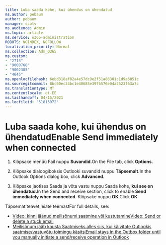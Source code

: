 ```yaml
---
title: Luba saada kohe, kui ühendus on ühendatud
ms.author: pebaum
author: pebaum
manager: scotv
ms.audience: Admin
ms.topic: article
ms.service: o365-administration
ROBOTS: NOINDEX, NOFOLLOW
localization_priority: Normal
ms.collection: Adm_O365
ms.custom:
- "2713"
- "9000768"
- "9002385"
- "4645"
ms.openlocfilehash: 6ebd318af82a4e57dc9e2f51a88301c1d9a6851c
ms.sourcegitcommit: 8bc60ec34bc1e40685e3976576e04a2623f63a7c
ms.translationtype: MT
ms.contentlocale: et-EE
ms.lasthandoff: 04/15/2021
ms.locfileid: "51813972"
---
```

# <a name="enable-send-immediately-when-connected"></a><span data-ttu-id="2c764-102">Luba saada kohe, kui ühendus on ühendatud</span><span class="sxs-lookup"><span data-stu-id="2c764-102">Enable Send immediately when connected</span></span>
 
1. <span data-ttu-id="2c764-103">Klõpsake menüü Fail nuppu **Suvandid.**</span><span class="sxs-lookup"><span data-stu-id="2c764-103">On the File tab, click **Options**.</span></span>

2. <span data-ttu-id="2c764-104">Klõpsake dialoogiboksis Outlooki suvandid nuppu **Täpsemalt.**</span><span class="sxs-lookup"><span data-stu-id="2c764-104">In the Outlook Options dialog box, click **Advanced**.</span></span>

3. <span data-ttu-id="2c764-105">Klõpsake jaotises Saada ja võta vastu nuppu Saada kohe, **kui see on ühendatud.**</span><span class="sxs-lookup"><span data-stu-id="2c764-105">In the Send and receive section, click to enable **Send immediately when connected**.</span></span> <span data-ttu-id="2c764-106">Klõpsake nuppu **OK**.</span><span class="sxs-lookup"><span data-stu-id="2c764-106">Click **OK**.</span></span>

<span data-ttu-id="2c764-107">Täpsemat teavet leiate teemast</span><span class="sxs-lookup"><span data-stu-id="2c764-107">For full details, see:</span></span>
- [<span data-ttu-id="2c764-108">Video: kinni jäänud meilisõnumi saatmine või kustutamine</span><span class="sxs-lookup"><span data-stu-id="2c764-108">Video: Send or delete a stuck email</span></span>](https://support.office.com/article/Video-Send-or-delete-an-email-stuck-in-your-outbox-26d5d34a-4e5f-444a-a9e8-44db04a94dec) 
- [<span data-ttu-id="2c764-109">Meilisõnum jääb kausta Saatmiseks alles siis, kui käivitate Outlookis saatmise/vastuvõtu toimingu käsitsi</span><span class="sxs-lookup"><span data-stu-id="2c764-109">Email stays in the Outbox folder until you manually initiate a send/receive operation in Outlook</span></span>](https://support.microsoft.com/help/2797572/email-stays-in-the-outbox-folder-until-you-manually-initiate-a-send-re)
